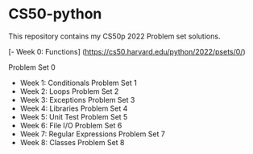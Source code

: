 # CS50-python
This repository contains my CS50p 2022 Problem set solutions.

[- Week 0: Functions] (https://cs50.harvard.edu/python/2022/psets/0/)

Problem Set 0
- Week 1: Conditionals
Problem Set 1
- Week 2: Loops
Problem Set 2
- Week 3: Exceptions
Problem Set 3
- Week 4: Libraries
Problem Set 4
- Week 5: Unit Test
Problem Set 5
- Week 6: File I/O
Problem Set 6
- Week 7: Regular Expressions
Problem Set 7
- Week 8: Classes
Problem Set 8

